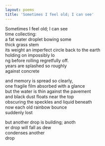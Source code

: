 ```yaml
---
layout: poems
title: 'Sometimes I feel old; I can see'
---
```


Sometimes I feel old; I can see\
time collecting:\
<in></in>a fat water droplet bowing some\
<in></in>thick grass stem\
<in></in><in></in> its weight an imperfect circle back to the earth\
<in></in>holding on impossibly lo\
<in></in>ng before rolling regretfully off.\
years are splashed so roughly\
against concrete

and memory is spread so clearly,\
one fragile film absorbed with a glance\
<in></in>but the water is thin against the pavement\
<in></in>and black dust floats near the top\
<in></in><in></in> obscuring the speckles and liquid beneath\
now each old rainbow bounce\
suddenly lost

but another drop is building; anoth\
er drop will fall as dew\
condenses another\
drop
